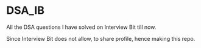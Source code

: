 # DSA_IB
All the DSA questions I have solved on Interview Bit till now.

Since Interview Bit does not allow, to share profile, hence making this repo.
